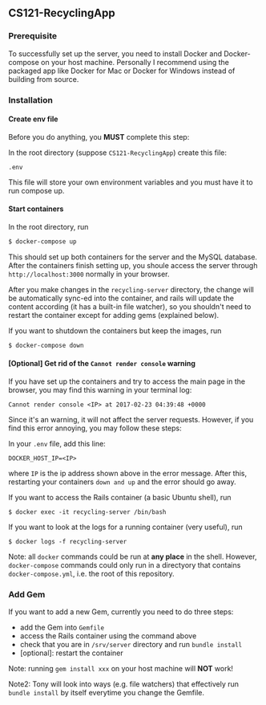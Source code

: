 ## CS121-RecyclingApp

### Prerequisite

To successfully set up the server, 
you need to install Docker and 
Docker-compose on your host machine.
Personally I recommend using the 
packaged app like Docker for Mac or
Docker for Windows instead of building
from source.

### Installation

#### Create env file

Before you do anything, you **MUST** complete this step:

In the root directory (suppose `CS121-RecyclingApp`) create this file:

```
.env
```

This file will store your own environment variables and you must
have it to run compose up.

#### Start containers

In the root directory, run

```bash
$ docker-compose up
```

This should set up both containers
for the server and the MySQL database.
After the containers finish setting up,
you shoule access the server through
`http://localhost:3000` normally in 
your browser.

After you make changes in the `recycling-server`
directory, the change will be automatically
sync-ed into the container, and rails
 will update the content according (it 
has a built-in file watcher), so you 
shouldn't need to restart the container 
except for adding gems (explained below).

If you want to shutdown the containers
but keep the images, run

```bash
$ docker-compose down
```

#### [Optional] Get rid of the `Cannot render console` warning

If you have set up the containers and try
to access the main page in the browser, you may
find this warning in your terminal log:

```text
Cannot render console <IP> at 2017-02-23 04:39:48 +0000
```

Since it's an warning, it will not affect the server
requests. However, if you find this error annoying,
you may follow these steps:

In your `.env` file, add this line:

```text
DOCKER_HOST_IP=<IP>
```

where `IP` is the ip address shown above in the error message.
After this, restarting your containers `down and up`
and the error should go away.

If you want to access the Rails 
container (a basic Ubuntu shell),
run

```
$ docker exec -it recycling-server /bin/bash
```

If you want to look at the logs
for a running container (very useful),
run

```
$ docker logs -f recycling-server
```

Note: all `docker` commands could
be run at **any place** in the shell.
However, `docker-compose` commands
could only run in a directyory that
contains `docker-compose.yml`, i.e.
the root of this repository.

### Add Gem

If you want to add a new Gem,
currently you need to do three steps:
  - add the Gem into `Gemfile`
  - access the Rails container using the command above
  - check that you are in `/srv/server` directory and run `bundle install`
  - [optional]: restart the container

  
Note: running `gem install xxx` 
on your host machine will **NOT** work!

Note2: Tony will look into ways (e.g. file watchers) that 
effectively run `bundle install` by itself everytime
you change the Gemfile.
